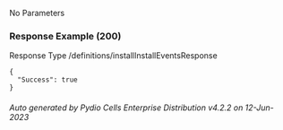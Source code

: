 






 
  


No Parameters



### Response Example (200)
Response Type /definitions/installInstallEventsResponse

```
{
  "Success": true
}
```




###### Auto generated by Pydio Cells Enterprise Distribution v4.2.2 on 12-Jun-2023
